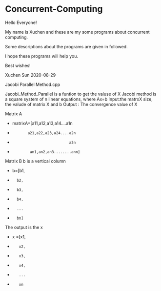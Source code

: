 # Concurrent-Computing
Hello Everyone!

  My name is Xuchen and these are my some programs about concurrent computing.
    
  Some descriptions about the programs are given in followed.
    
  I hope these programs will help you.
    
  Best wishes!

  Xuchen Sun 2020-08-29


Jacobi Parallel Method.cpp

Jacobi_Method_Parallel is a funtion to get the valuse of X
Jacobi method is a square system of n linear equations, where Ax=b
    Input:the matrxX size, the valude of  matrix X and b
    Output : The convergence value of X 

Matrix A
*   matrixA=[a11,a12,a13,a14....a1n
*            a21,a22,a23,a24....a2n
*                               a3n
*             an1,an2,an3........ann]
Matrix B
b is a vertical column
*    b=[b1,
*	    b2,
*		b3,
*		b4,
*		...
*		bn]
The output is the x
*    x =[x1,
*	     x2,
*		 x3,
*		 x4,
*		 ...
*		 xn




